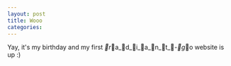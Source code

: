 ```yaml
---
layout: post
title: Wooo
categories: 
---
```

Yay, it's my birthday and my first _r_a_d_i_a_n_t_-_g_o website is up :)
